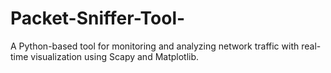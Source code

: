 # Packet-Sniffer-Tool-
A Python-based tool for monitoring and analyzing network traffic with real-time visualization using Scapy and Matplotlib.
